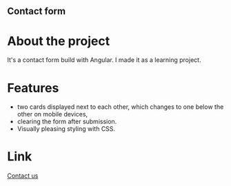 ## Contact form
# About the project
It's a contact form build with Angular. I made it as a learning project. 

# Features
* two cards displayed next to each other, which changes to one below the other on mobile devices, 
* clearing the form after submission. 
* Visually pleasing styling with CSS.

# Link
[Contact us](https://witchdevelops.github.io/Angular-contact-form/)
